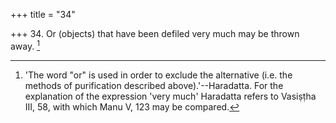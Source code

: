 +++
title = "34"

+++
34. Or (objects) that have been defiled very much may be thrown away. [^26] 


[^26]:  'The word "or" is used in order to exclude the alternative (i.e. the methods of purification described above).'--Haradatta. For the explanation of the expression 'very much' Haradatta refers to Vasiṣṭha III, 58, with which Manu V, 123 may be compared.
